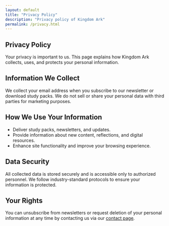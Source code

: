 ```yaml
---
layout: default
title: "Privacy Policy"
description: "Privacy policy of Kingdom Ark"
permalink: /privacy.html
---
```


<section class="hero">
  <div class="hero-content container">
    <h1>Privacy Policy</h1>
    <p>Your privacy is important to us. This page explains how Kingdom Ark collects, uses, and protects your personal information.</p>
  </div>
</section>

<section class="container content reveal">
  <h2>Information We Collect</h2>
  <p>We collect your email address when you subscribe to our newsletter or download study packs. We do not sell or share your personal data with third parties for marketing purposes.</p>

  <h2>How We Use Your Information</h2>
  <ul>
    <li>Deliver study packs, newsletters, and updates.</li>
    <li>Provide information about new content, reflections, and digital resources.</li>
    <li>Enhance site functionality and improve your browsing experience.</li>
  </ul>

  <h2>Data Security</h2>
  <p>All collected data is stored securely and is accessible only to authorized personnel. We follow industry-standard protocols to ensure your information is protected.</p>

  <h2>Your Rights</h2>
  <p>You can unsubscribe from newsletters or request deletion of your personal information at any time by contacting us via our <a href="{{ site.baseurl }}/contact.html">contact page</a>.</p>
</section>
